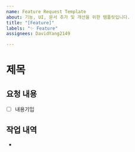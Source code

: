 ```yaml
---
name: Feature Request Template
about: 기능, UI, 문서 추가 및 개선을 위한 템플릿입니다.
title: "[Feature]"
labels: "✨ Feature"
assignees: DavidYang2149

---
```


# 제목
## 요청 내용
- [ ] 내용기입

## 작업 내역
-
